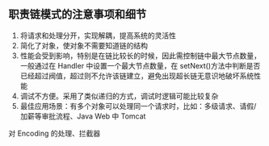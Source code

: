 ## 职责链模式的注意事项和细节

1.  将请求和处理分开，实现解耦，提高系统的灵活性
2.  简化了对象，使对象不需要知道链的结构
3.  性能会受到影响，特别是在链比较长的时候，因此需控制链中最大节点数量，一般通过在 Handler 中设置一个最大节点数量，在 setNext()方法中判断是否已经超过阀值，超过则不允许该链建立，避免出现超长链无意识地破坏系统性能
4.  调试不方便。采用了类似递归的方式，调试时逻辑可能比较复杂
5.  最佳应用场景：有多个对象可以处理同一个请求时，比如：多级请求、请假/加薪等审批流程、Java Web 中 Tomcat

对 Encoding 的处理、拦截器